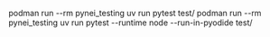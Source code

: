 podman run --rm  pynei_testing uv run pytest  test/
podman run --rm  pynei_testing uv run pytest --runtime node --run-in-pyodide test/
